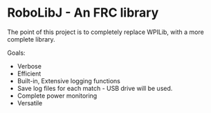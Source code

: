 RoboLibJ - An FRC library
==

The point of this project is to completely replace WPILib, with a more complete library.

Goals:
 * Verbose
 * Efficient
 * Built-in, Extensive logging functions
  * Save log files for each match - USB drive will be used.
  * Complete power monitoring
 * Versatile